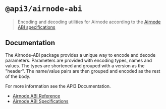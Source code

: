# `@api3/airnode-abi`

> Encoding and decoding utilities for Airnode according to the
> [Airnode ABI specifications](https://docs.api3.org/airnode/latest/reference/specifications/airnode-abi-specifications.html)

## Documentation

The Airnode-ABI package provides a unique way to encode and decode parameters. Parameters are provided with encoding
types, names and values. The types are shortened and grouped with a version as the "header". The name/value pairs are
then grouped and encoded as the rest of the body.

For more information see the API3 Documentation.

- [Airnode ABI Reference](https://docs.api3.org/airnode/latest/reference/packages/airnode-abi.html)
- [Airnode ABI Specifications](https://docs.api3.org/airnode/latest/reference/specifications/airnode-abi-specifications.html)
